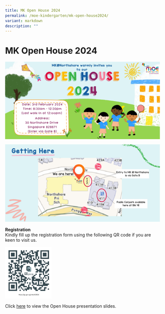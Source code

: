 ```yaml
---
title: MK Open House 2024
permalink: /moe-kindergarten/mk-open-house2024/
variant: markdown
description: ""
---
```

# **MK Open House 2024**

![](/images/MK_Open_hse_2024.jpg)

![](/images/Getting_Here_MK.jpg)


**Registration**   
Kindly fill up the registration form using the following QR code if you are keen to visit us.

<img style="width:30%" src="/images/MK_registration_URL.jpg">

Click [here](/files/MKOH_slides_2024.pdf) to view the Open House presentation slides.